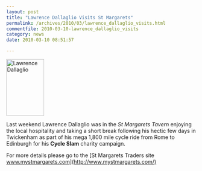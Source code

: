 ```yaml
---
layout: post
title: "Lawrence Dallaglio Visits St Margarets"
permalink: /archives/2010/03/lawrence_dallaglio_visits.html
commentfile: 2010-03-10-lawrence_dallaglio_visits
category: news
date: 2010-03-10 08:51:57

---
```


<a href="/assets/images/2010/laurenced.jpg" title="See larger version of - Lawrence Dallaglio"><img src="/assets/images/2010/laurenced_thumb.jpg" width="100" height="150" alt="Lawrence Dallaglio" class="photo right" /></a>

Last weekend Lawrence Dallaglio was in the *St Margarets Tavern* enjoying the local hospitality and taking a short break following his hectic few days in Twickenham as part of his mega 1,800 mile cycle ride from Rome to Edinburgh for his **Cycle Slam** charity campaign.

For more details please go to the [St Margarets Traders site www.mystmargarets.com](http://www.mystmargarets.com/)

